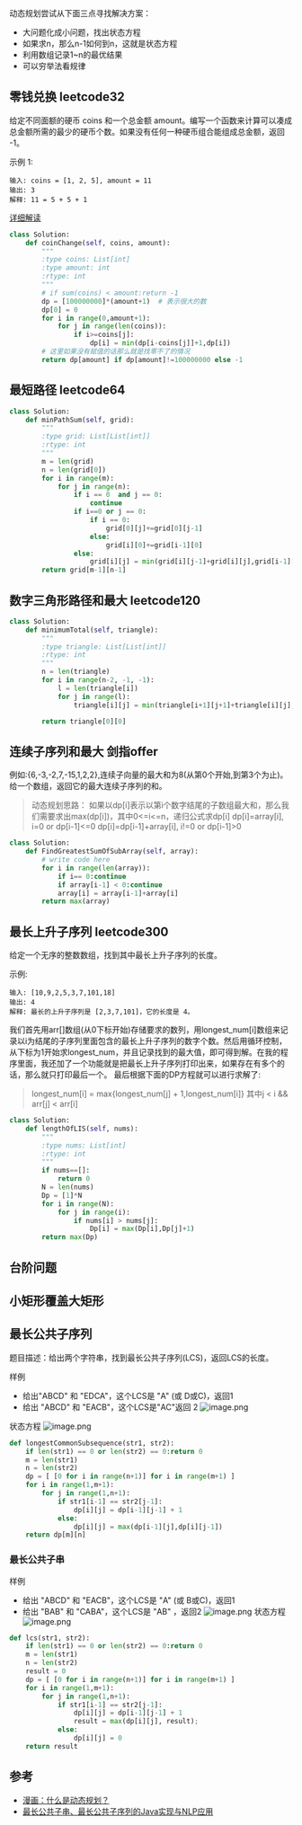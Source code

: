 动态规划尝试从下面三点寻找解决方案：

* 大问题化成小问题，找出状态方程
* 如果求n，那么n-1如何到n，这就是状态方程
* 利用数组记录1~n的最优结果
* 可以穷举法看规律


## 零钱兑换 leetcode32
给定不同面额的硬币 coins 和一个总金额 amount。编写一个函数来计算可以凑成总金额所需的最少的硬币个数。如果没有任何一种硬币组合能组成总金额，返回 -1。

示例 1:
```
输入: coins = [1, 2, 5], amount = 11
输出: 3 
解释: 11 = 5 + 5 + 1
```
[详细解读](https://www.zhihu.com/question/265770250/answer/302409392)
```python
class Solution:
    def coinChange(self, coins, amount):
        """
        :type coins: List[int]
        :type amount: int
        :rtype: int
        """
        # if sum(coins) < amount:return -1
        dp = [100000000]*(amount+1)  # 表示很大的数
        dp[0] = 0
        for i in range(0,amount+1):
            for j in range(len(coins)):
                if i>=coins[j]:
                    dp[i] = min(dp[i-coins[j]]+1,dp[i])
        # 这里如果没有赋值的话那么就是找零不了的情况
        return dp[amount] if dp[amount]!=100000000 else -1
```

## 最短路径 leetcode64
```python
class Solution:
    def minPathSum(self, grid):
        """
        :type grid: List[List[int]]
        :rtype: int
        """
        m = len(grid)
        n = len(grid[0])
        for i in range(m):
            for j in range(n):
                if i == 0  and j == 0:
                    continue
                if i==0 or j == 0:
                    if i == 0:
                        grid[0][j]+=grid[0][j-1]
                    else:
                        grid[i][0]+=grid[i-1][0]
                else:
                    grid[i][j] = min(grid[i][j-1]+grid[i][j],grid[i-1][j]+grid[i][j])
        return grid[m-1][n-1]
```
## 数字三角形路径和最大 leetcode120

```python
class Solution:
    def minimumTotal(self, triangle):
        """
        :type triangle: List[List[int]]
        :rtype: int
        """
        n = len(triangle)
        for i in range(n-2, -1, -1):
            l = len(triangle[i])
            for j in range(l):
                triangle[i][j] = min(triangle[i+1][j+1]+triangle[i][j], triangle[i+1][j]+triangle[i][j])

        return triangle[0][0]
```

## 连续子序列和最大 剑指offer
例如:{6,-3,-2,7,-15,1,2,2},连续子向量的最大和为8(从第0个开始,到第3个为止)。给一个数组，返回它的最大连续子序列的和。
> 动态规划思路：
> 如果以dp[i]表示以第i个数字结尾的子数组最大和，那么我们需要求出max(dp[i])，其中0<=i<=n，递归公式求dp[i]
> dp[i]=array[i], i=0 or dp[i-1]<=0
> dp[i]=dp[i-1]+array[i], i!=0 or dp[i-1]>0
```python
class Solution:
    def FindGreatestSumOfSubArray(self, array):
        # write code here
        for i in range(len(array)):
            if i== 0:continue
            if array[i-1] < 0:continue
            array[i] = array[i-1]+array[i]
        return max(array)
```
## 最长上升子序列 leetcode300
给定一个无序的整数数组，找到其中最长上升子序列的长度。

示例:
```
输入: [10,9,2,5,3,7,101,18]
输出: 4 
解释: 最长的上升子序列是 [2,3,7,101]，它的长度是 4。
```
我们首先用arr[]数组(从0下标开始)存储要求的数列，用longest_num[i]数组来记录以i为结尾的子序列里面包含的最长上升子序列的数字个数。然后用循环控制，从下标为1开始求longest_num，并且记录找到的最大值，即可得到解。在我的程序里面，我还加了一个功能就是把最长上升子序列打印出来，如果存在有多个的话，那么就只打印最后一个。
最后根据下面的DP方程就可以进行求解了:

>longest_num[i] = max{longest_num[j] + 1,longest_num[i]}     其中j < i && arr[j] < arr[i]

```python
class Solution:
    def lengthOfLIS(self, nums):
        """
        :type nums: List[int]
        :rtype: int
        """
        if nums==[]:
            return 0
        N = len(nums)
        Dp = [1]*N
        for i in range(N):
            for j in range(i):
                if nums[i] > nums[j]:
                    Dp[i] = max(Dp[i],Dp[j]+1)
        return max(Dp)
```

## 台阶问题

## 小矩形覆盖大矩形

## 最长公共子序列
题目描述：给出两个字符串，找到最长公共子序列(LCS)，返回LCS的长度。

样例
* 给出"ABCD" 和 "EDCA"，这个LCS是 "A" (或 D或C)，返回1
* 给出 "ABCD" 和 "EACB"，这个LCS是"AC"返回 2
![image.png](https://upload-images.jianshu.io/upload_images/6853111-4226f69e759ae028.png?imageMogr2/auto-orient/strip%7CimageView2/2/w/1240)

状态方程
![image.png](https://upload-images.jianshu.io/upload_images/6853111-d3626cc131360966.png?imageMogr2/auto-orient/strip%7CimageView2/2/w/1240)


```python
def longestCommonSubsequence(str1, str2):
    if len(str1) == 0 or len(str2) == 0:return 0
    m = len(str1)
    n = len(str2)
    dp = [ [0 for i in range(n+1)] for i in range(m+1) ]
    for i in range(1,m+1):
        for j in range(1,n+1):
            if str1[i-1] == str2[j-1]:
                dp[i][j] = dp[i-1][j-1] + 1
            else:
                dp[i][j] = max(dp[i-1][j],dp[i][j-1])
    return dp[m][n]
```

### 最长公共子串
样例
* 给出 "ABCD" 和 "EACB"，这个LCS是 "A" (或 B或C)，返回1
* 给出 "BAB" 和 "CABA"，这个LCS是 "AB" ，返回2
![image.png](https://upload-images.jianshu.io/upload_images/6853111-7ca7eaf07652a5b2.png?imageMogr2/auto-orient/strip%7CimageView2/2/w/1240)
状态方程
![image.png](https://upload-images.jianshu.io/upload_images/6853111-dcf06948718c704a.png?imageMogr2/auto-orient/strip%7CimageView2/2/w/600)
```python
def lcs(str1, str2):
    if len(str1) == 0 or len(str2) == 0:return 0
    m = len(str1)
    n = len(str2)
    result = 0
    dp = [ [0 for i in range(n+1)] for i in range(m+1) ]
    for i in range(1,m+1):
        for j in range(1,n+1):
            if str1[i-1] == str2[j-1]:
                dp[i][j] = dp[i-1][j-1] + 1
                result = max(dp[i][j], result);
            else:
                dp[i][j] = 0
    return result
```

## 参考
* [漫画：什么是动态规划？](https://juejin.im/post/5a29d52cf265da43333e4da7)
* [最长公共子串、最长公共子序列的Java实现与NLP应用](http://www.hankcs.com/program/algorithm/implementation-and-application-of-nlp-longest-common-subsequence-longest-common-subsequence-of-java.html)
